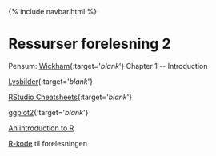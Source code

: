 {% include navbar.html %}

# Ressurser forelesning 2

Pensum: [Wickham](https://r4ds.hadley.nz/intro){:target='_blank_'} Chapter 1 -- Introduction

[Lysbilder](/lysbilder/F2_sok1004_h22.pdf){:target='_blank_'}

[RStudio Cheatsheets](https://www.rstudio.com/resources/cheatsheets/){:target='_blank_'}

[ggplot2](https://ggplot2.tidyverse.org/index.html){:target='_blank_'}

[An introduction to R](https://cran.r-project.org/doc/manuals/r-release/R-intro.pdf)

[R-kode](/rkode/F2_R_kode_morley.R) til forelesningen

